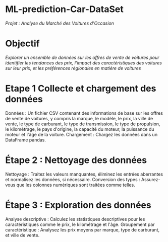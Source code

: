 # ML-prediction-Car-DataSet

*Projet : Analyse du Marché des Voitures d'Occasion*

# Objectif 
*Explorer un ensemble de données sur les offres de vente de voitures pour identifier les tendances des prix, l'impact des caractéristiques des voitures sur leur prix, et les préférences régionales en matière de voitures*

# Etape 1  Collecte et chargement des données

Données : Un fichier CSV contenant des informations de base sur les offres de vente de voitures, y compris la marque, le modèle, le prix, la ville de vente, le type de carburant, le type de transmission, le type de propulsion, le kilométrage, le pays d'origine, la capacité du moteur, la puissance du moteur et l'âge de la voiture.
Chargement : Chargez les données dans un DataFrame pandas.
# Étape 2 : Nettoyage des données
Nettoyage : Traitez les valeurs manquantes, éliminez les entrées aberrantes et normalisez les données, si nécessaire.
Conversion des types : Assurez-vous que les colonnes numériques sont traitées comme telles.

# Étape 3 : Exploration des données
Analyse descriptive : Calculez les statistiques descriptives pour les caractéristiques comme le prix, le kilométrage et l'âge.
Groupement par caractéristique : Analysez les prix moyens par marque, type de carburant, et ville de vente.
